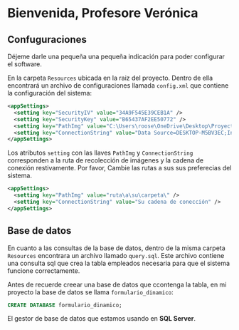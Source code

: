 # Bienvenida, Profesore Verónica

## Confuguraciones

Déjeme darle una pequeña una pequeña indicación para poder configurar el software.

En la carpeta `Resources` ubicada en la raiz del proyecto. Dentro de ella encontrará un archivo de configuraciones llamada `config.xml` que contiene la configuración del sistema:

```xml
<appSettings>
  <setting key="SecurityIV" value="34A9F545E39CEB1A" />
  <setting key="SecurityKey" value="B65437AF2EE50772" />
  <setting key="PathImg" value="C:\Users\roose\OneDrive\Desktop\ProyectoEmpleados\Resources\imgs\" />
  <setting key="ConnectionString" value="Data Source=DESKTOP-M5BV3EC;Initial Catalog=formulario_dinamico;Trusted_Connection=True" />
</appSettings>
```

Los atributos `setting` con las llaves `PathImg` y `ConnectionString` corresponden a la ruta de recolección de imágenes y la cadena de conexión restivamente. Por favor, Cambie las rutas a sus sus preferecias del sistema.

```xml
<appSettings>
  <setting key="PathImg" value="ruta\a\su\carpeta\" />
  <setting key="ConnectionString" value="Su cadena de conección" />
</appSettings>
```

## Base de datos

En cuanto a las consultas de la base de datos, dentro de la misma carpeta `Resources` encontrara un archivo llamado `query.sql`. Este archivo contiene una consulta sql que crea la tabla empleados necesaria para que el sistema funcione correctamente.

Antes de recuerde creear una base de datos que ccontenga la tabla, en mi proyecto la base de datos se llama `formulario_dinamico`:

```sql
CREATE DATABASE formulario_dinamico;
```

El gestor de base de datos que estamos usando en **SQL Server**.
